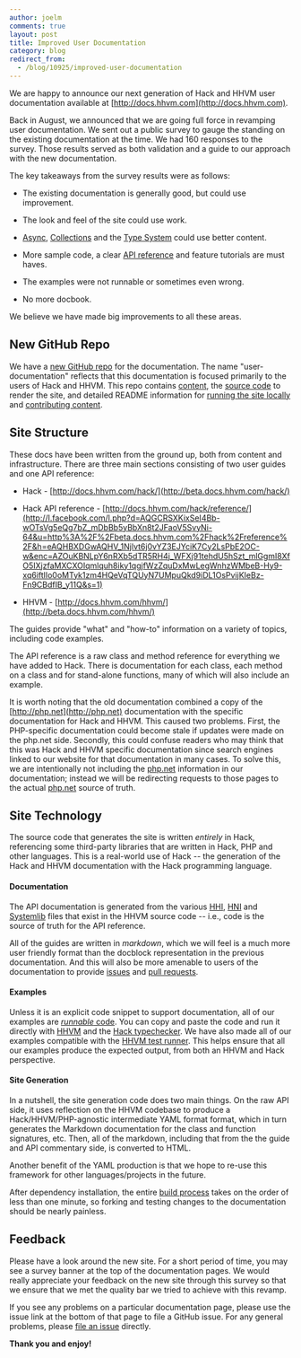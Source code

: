 ```yaml
---
author: joelm
comments: true
layout: post
title: Improved User Documentation
category: blog
redirect_from:
  - /blog/10925/improved-user-documentation
---
```


We are happy to announce our next generation of Hack and HHVM user documentation available at [http://docs.hhvm.com](http://docs.hhvm.com).

<!--truncate-->

Back in August, we announced that we are going full force in revamping user documentation. We sent out a public survey to gauge the standing on the existing documentation at the time. We had 160 responses to the survey. Those results served as both validation and a guide to our approach with the new documentation.

The key takeaways from the survey results were as follows:




  * The existing documentation is generally good, but could use improvement.


  * The look and feel of the site could use work.


  * [Async](http://docs.hhvm.com/hack/async/introduction), [Collections](http://docs.hhvm.com/hack/collections/introduction) and the [Type System](http://docs.hhvm.com/hack/types/introduction) could use better content.


  * More sample code, a clear [API reference](http://docs.hhvm.com/hack/reference/) and feature tutorials are must haves.


  * The examples were not runnable or sometimes even wrong.


  * No more docbook.


We believe we have made big improvements to all these areas.


## New GitHub Repo


We have a [new GitHub repo](https://github.com/hhvm/user-documentation) for the documentation. The name "user-documentation" reflects that this documentation is focused primarily to the users of Hack and HHVM. This repo contains [content](https://github.com/hhvm/user-documentation/tree/master/guides), the [source code](https://github.com/hhvm/user-documentation/tree/master/src) to render the site, and detailed README information for [running the site locally](https://github.com/hhvm/user-documentation/blob/master/README.md) and [contributing content](https://github.com/hhvm/user-documentation/blob/master/CONTRIBUTING.md).


## Site Structure


These docs have been written from the ground up, both from content and infrastructure. There are three main sections consisting of two user guides and one API reference:




  * Hack - [http://docs.hhvm.com/hack/](http://beta.docs.hhvm.com/hack/)


  * Hack API reference - [http://docs.hhvm.com/hack/reference/](http://l.facebook.com/l.php?d=AQGCRSXKixSeI4Bb-wOTsVg5eQg7bZ_mDbBb5yBbXn8t2JFaoV5SvyNi-64&u=http%3A%2F%2Fbeta.docs.hhvm.com%2Fhack%2Freference%2F&h=eAQHBXDGwAQHV_1Njlvt6j0vYZ3EJYciK7Cy2LsPbE2OC-w&enc=AZOuKBNLpY6nRXb5dTR5RH4j_WFXj91tehdU5hSzt_mlGgmI8XfO5IXjzfaMXCXOIqmlquh8iky1qgjfWzZquDxMwLegWnhzWMbeB-Hy9-xq6iftlIo0oMTyk1zm4HQeVqTQUyN7UMpuQkd9iDL1OsPvijKIeBz-Fn9CBdfIB_y11Q&s=1)


  * HHVM - [http://docs.hhvm.com/hhvm/](http://beta.docs.hhvm.com/hhvm/)


The guides provide "what" and "how-to" information on a variety of topics, including code examples.

The API reference is a raw class and method reference for everything we have added to Hack. There is documentation for each class, each method on a class and for stand-alone functions, many of which will also include an example.

It is worth noting that the old documentation combined a copy of the [http://php.net](http://php.net) documentation with the specific documentation for Hack and HHVM. This caused two problems. First, the PHP-specific documentation could become stale if updates were made on the php.net side. Secondly, this could confuse readers who may think that this was Hack and HHVM specific documentation since search engines linked to our website for that documentation in many cases. To solve this, we are intentionally not including the [php.net](http://php.net) information in our documentation; instead we will be redirecting requests to those pages to the actual [php.net](http://php.net) source of truth.


## Site Technology


The source code that generates the site is written _entirely_ in Hack, referencing some third-party libraries that are written in Hack, PHP and other languages. This is a real-world use of Hack -- the generation of the Hack and HHVM documentation with the Hack programming language.


#### Documentation


The API documentation is generated from the various [HHI](https://github.com/facebook/hhvm/tree/master/hphp/hack/hhi), [HNI](https://github.com/facebook/hhvm/tree/master/hphp/runtime/ext) and [Systemlib](https://github.com/facebook/hhvm/tree/master/hphp/system/php) files that exist in the HHVM source code -- i.e., code is the source of truth for the API reference.

All of the guides are written in _markdown_, which we will feel is a much more user friendly format than the docblock representation in the previous documentation. And this will also be more amenable to users of the documentation to provide [issues](https://github.com/hhvm/user-documentation/issues) and [pull requests](https://github.com/hhvm/user-documentation/pulls).


#### Examples


Unless it is an explicit code snippet to support documentation, all of our examples are [_runnable_ code](https://github.com/hhvm/user-documentation#running-the-examples). You can copy and paste the code and run it directly with [HHVM](http://docs.hhvm.com/hhvm/) and the [Hack typechecker](http://docs.hhvm.com/hack/typechecker/introduction). We have also made all of our examples compatible with the [HHVM test runner](https://github.com/hhvm/user-documentation#using-the-hhvm-test-runner). This helps ensure that all our examples produce the expected output, from both an HHVM and Hack perspective.


#### Site Generation


In a nutshell, the site generation code does two main things. On the raw API side, it uses reflection on the HHVM codebase to produce a Hack/HHVM/PHP-agnostic intermediate YAML format format, which in turn generates the Markdown documentation for the class and function signatures, etc. Then, all of the markdown, including that from the the guide and API commentary side, is converted to HTML.

Another benefit of the YAML production is that we hope to re-use this framework for other languages/projects in the future.

After dependency installation, the entire [build process](https://github.com/hhvm/user-documentation#local-site-installation) takes on the order of less than one minute, so forking and testing changes to the documentation should be nearly painless.


## Feedback


Please have a look around the new site. For a short period of time, you may see a survey banner at the top of the documentation pages. We would really appreciate your feedback on the new site through this survey so that we ensure that we met the quality bar we tried to achieve with this revamp.

If you see any problems on a particular documentation page, please use the issue link at the bottom of that page to file a GitHub issue. For any general problems, please [file an issue](https://github.com/hhvm/user-documentation/issues) directly.

**Thank you and enjoy!**
